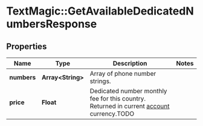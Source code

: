 # TextMagic::GetAvailableDedicatedNumbersResponse

## Properties
Name | Type | Description | Notes
------------ | ------------- | ------------- | -------------
**numbers** | **Array&lt;String&gt;** | Array of phone number strings. | 
**price** | **Float** | Dedicated number monthly fee for this country. Returned in current [account](/docs/api/account/) currency.TODO | 


